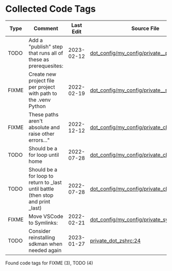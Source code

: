 # Collected Code Tags

| Type   | Comment                                                                          | Last Edit   | Source File                                                                                                                                                                        |
|--------|----------------------------------------------------------------------------------|-------------|------------------------------------------------------------------------------------------------------------------------------------------------------------------------------------|
| TODO   | Add a "publish" step that runs all of these as prerequesites:                    | 2023-02-12  | [dot_config/my_config/private__python.sh:35](https://github.com/KyleKing/dotfiles/blame/b03297f80913f4ca5fef11144761fedbd931bfc8/dot_config/my_config/private__python.sh#L34)      |
| FIXME  | Create new project file per project with path to the .venv Python                | 2022-02-19  | [dot_config/my_config/private__sublime.sh:5](https://github.com/KyleKing/dotfiles/blame/5d311fd72496f901056c4924d3d0c6ec7115d427/dot_config/my_config/private__sublime.sh#L5)      |
| FIXME  | These paths aren't absolute and raise other errors..."                           | 2022-12-12  | [dot_config/my_config/private_cli_tools.sh:37](https://github.com/KyleKing/dotfiles/blame/c84074aed23f598a42083cf42bab5fe78acf8c15/dot_config/my_config/private_cli_tools.sh#L28)  |
| TODO   | Should be a for loop until home                                                  | 2022-07-28  | [dot_config/my_config/private_cli_tools.sh:101](https://github.com/KyleKing/dotfiles/blame/b8605e0e56543fe52ff2224ed0f670ef4bfe90ea/dot_config/my_config/private_cli_tools.sh#L57) |
| TODO   | Should be a for loop to return to _last until battle (then stop and print _last) | 2022-07-28  | [dot_config/my_config/private_cli_tools.sh:105](https://github.com/KyleKing/dotfiles/blame/b8605e0e56543fe52ff2224ed0f670ef4bfe90ea/dot_config/my_config/private_cli_tools.sh#L61) |
| FIXME  | Move VSCode to Symlinks:                                                         | 2022-02-21  | [dot_config/my_config/private_sync.sh:38](https://github.com/KyleKing/dotfiles/blame/0e93abff0289608b84c03589bf43698d6a344d45/dot_config/my_config/private_sync.sh#L38)            |
| TODO   | Consider reinstalling sdkman when needed again                                   | 2023-01-27  | [private_dot_zshrc:24](https://github.com/KyleKing/dotfiles/blame/196d5902a1eba4a4bc40e08727fe18d0d5016323/private_dot_zshrc#L23)                                                  |

Found code tags for FIXME (3), TODO (4)

<!-- calcipy_skip_tags -->
